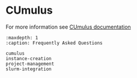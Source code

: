 # CUmulus

For more information see [CUmulus documentation](./cumulus.md)

```{toctree}
:maxdepth: 1
:caption: Frequently Asked Questions

cumulus
instance-creation
project-management
slurm-integration

```